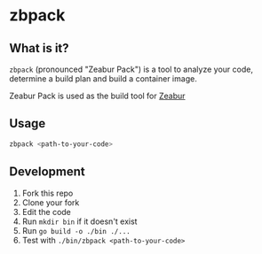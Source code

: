 # zbpack

## What is it?

`zbpack` (pronounced "Zeabur Pack") is a tool to analyze your code, determine a build plan and build a container image.

Zeabur Pack is used as the build tool for [Zeabur](https://zeabur.com/home)

## Usage

```bash
zbpack <path-to-your-code>
```

## Development

1. Fork this repo
2. Clone your fork
3. Edit the code
4. Run `mkdir bin` if it doesn't exist
5. Run `go build -o ./bin ./...`
6. Test with `./bin/zbpack <path-to-your-code>`
